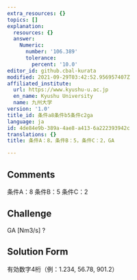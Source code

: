 ```yaml
---
extra_resources: {}
topics: []
explanation:
  resources: {}
  answer:
    Numeric:
      number: '106.389'
      tolerance:
        percent: '10.0'
editor_id: github.cbal-kurata
modified: 2021-09-29T03:42:52.956957407Z
affiliated_institute:
  url: https://www.kyushu-u.ac.jp
  en_name: Kyushu University
  name: 九州大学
version: '1.0'
title_id: 条件a8条件b5条件c2ga
language: ja
id: 4de84e9b-389a-4ae8-a413-6a222393942c
translations: {}
title: 条件A：8，条件B：5，条件C：2，GA

---
```


## Comments
条件A：8
条件B：5
条件C：2

## Challenge
GA [Nm3/s] ?

## Solution Form
有効数字4桁（例：1.234,  56.78,  901.2）




